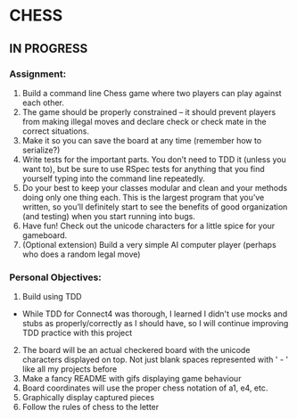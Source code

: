 # CHESS

## IN PROGRESS

### Assignment:

1. Build a command line Chess game where two players can play against each other.
2. The game should be properly constrained – it should prevent players from making illegal moves and declare check or check mate in the correct situations.
3. Make it so you can save the board at any time (remember how to serialize?)
4. Write tests for the important parts. You don’t need to TDD it (unless you want to), but be sure to use RSpec tests for anything that you find yourself typing into the command line repeatedly.
5. Do your best to keep your classes modular and clean and your methods doing only one thing each. This is the largest program that you’ve written, so you’ll definitely start to see the benefits of good organization (and testing) when you start running into bugs.
6. Have fun! Check out the unicode characters for a little spice for your gameboard.
7. (Optional extension) Build a very simple AI computer player (perhaps who does a random legal move)

### Personal Objectives:

1. Build using TDD
 - While TDD for Connect4 was thorough, I learned I didn't use mocks and stubs as properly/correctly as I should have, so I will continue improving TDD practice with this project
2. The board will be an actual checkered board with the unicode characters displayed on top. Not just blank spaces represented with ' - ' like all my projects before
3. Make a fancy README with gifs displaying game behaviour
4. Board coordinates will use the proper chess notation of a1, e4, etc.
5. Graphically display captured pieces
6. Follow the rules of chess to the letter

